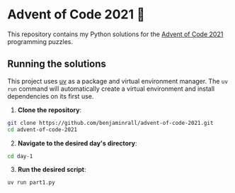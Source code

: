 # Advent of Code 2021 🎄

This repository contains my Python solutions for the [Advent of Code 2021](https://adventofcode.com/2021) programming puzzles.

## Running the solutions

This project uses [uv](https://github.com/astral-sh/uv) as a package and virtual environment manager.
The `uv run` command will automatically create a virtual environment and install dependencies on its first use.

1. **Clone the repository**:
```sh
git clone https://github.com/benjaminrall/advent-of-code-2021.git
cd advent-of-code-2021
```
2. **Navigate to the desired day's directory**:
```sh
cd day-1
```
3. **Run the desired script**:
```sh
uv run part1.py
```
